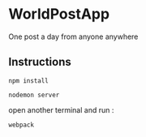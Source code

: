 # WorldPostApp
One post a day from anyone anywhere

## Instructions

`npm install`

`nodemon server`

open another terminal and run :

`webpack`

